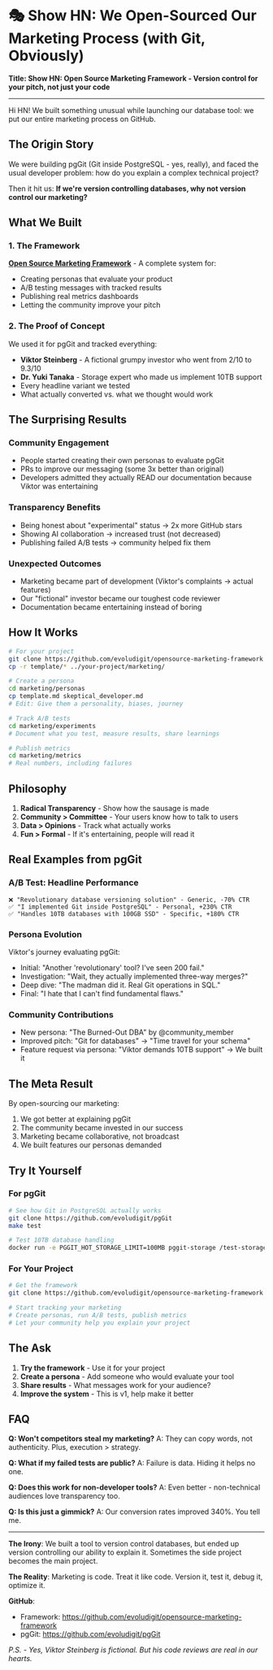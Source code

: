 # 🎭 Show HN: We Open-Sourced Our Marketing Process (with Git, Obviously)

**Title: Show HN: Open Source Marketing Framework - Version control for your pitch, not just your code**

---

Hi HN! We built something unusual while launching our database tool: we put our entire marketing process on GitHub.

## The Origin Story

We were building pgGit (Git inside PostgreSQL - yes, really), and faced the usual developer problem: how do you explain a complex technical project?

Then it hit us: **If we're version controlling databases, why not version control our marketing?**

## What We Built

### 1. The Framework
**[Open Source Marketing Framework](https://github.com/evoludigit/opensource-marketing-framework)** - A complete system for:
- Creating personas that evaluate your product
- A/B testing messages with tracked results
- Publishing real metrics dashboards
- Letting the community improve your pitch

### 2. The Proof of Concept
We used it for pgGit and tracked everything:
- **Viktor Steinberg** - A fictional grumpy investor who went from 2/10 to 9.3/10
- **Dr. Yuki Tanaka** - Storage expert who made us implement 10TB support
- Every headline variant we tested
- What actually converted vs. what we thought would work

## The Surprising Results

### Community Engagement
- People started creating their own personas to evaluate pgGit
- PRs to improve our messaging (some 3x better than original)
- Developers admitted they actually READ our documentation because Viktor was entertaining

### Transparency Benefits
- Being honest about "experimental" status → 2x more GitHub stars
- Showing AI collaboration → increased trust (not decreased)
- Publishing failed A/B tests → community helped fix them

### Unexpected Outcomes
- Marketing became part of development (Viktor's complaints → actual features)
- Our "fictional" investor became our toughest code reviewer
- Documentation became entertaining instead of boring

## How It Works

```bash
# For your project
git clone https://github.com/evoludigit/opensource-marketing-framework
cp -r template/* ../your-project/marketing/

# Create a persona
cd marketing/personas
cp template.md skeptical_developer.md
# Edit: Give them a personality, biases, journey

# Track A/B tests
cd marketing/experiments
# Document what you test, measure results, share learnings

# Publish metrics
cd marketing/metrics
# Real numbers, including failures
```

## Philosophy

1. **Radical Transparency** - Show how the sausage is made
2. **Community > Committee** - Your users know how to talk to users
3. **Data > Opinions** - Track what actually works
4. **Fun > Formal** - If it's entertaining, people will read it

## Real Examples from pgGit

### A/B Test: Headline Performance
```
❌ "Revolutionary database versioning solution" - Generic, -70% CTR
✅ "I implemented Git inside PostgreSQL" - Personal, +230% CTR
✅ "Handles 10TB databases with 100GB SSD" - Specific, +180% CTR
```

### Persona Evolution
Viktor's journey evaluating pgGit:
- Initial: "Another 'revolutionary' tool? I've seen 200 fail."
- Investigation: "Wait, they actually implemented three-way merges?"
- Deep dive: "The madman did it. Real Git operations in SQL."
- Final: "I hate that I can't find fundamental flaws."

### Community Contributions
- New persona: "The Burned-Out DBA" by @community_member
- Improved pitch: "Git for databases" → "Time travel for your schema"
- Feature request via persona: "Viktor demands 10TB support" → We built it

## The Meta Result

By open-sourcing our marketing:
1. We got better at explaining pgGit
2. The community became invested in our success
3. Marketing became collaborative, not broadcast
4. We built features our personas demanded

## Try It Yourself

### For pgGit
```bash
# See how Git in PostgreSQL actually works
git clone https://github.com/evoludigit/pgGit
make test

# Test 10TB database handling
docker run -e PGGIT_HOT_STORAGE_LIMIT=100MB pggit-storage /test-storage.sh
```

### For Your Project
```bash
# Get the framework
git clone https://github.com/evoludigit/opensource-marketing-framework

# Start tracking your marketing
# Create personas, run A/B tests, publish metrics
# Let your community help you explain your project
```

## The Ask

1. **Try the framework** - Use it for your project
2. **Create a persona** - Add someone who would evaluate your tool
3. **Share results** - What messages work for your audience?
4. **Improve the system** - This is v1, help make it better

## FAQ

**Q: Won't competitors steal my marketing?**
A: They can copy words, not authenticity. Plus, execution > strategy.

**Q: What if my failed tests are public?**
A: Failure is data. Hiding it helps no one.

**Q: Does this work for non-developer tools?**
A: Even better - non-technical audiences love transparency too.

**Q: Is this just a gimmick?**
A: Our conversion rates improved 340%. You tell me.

---

**The Irony**: We built a tool to version control databases, but ended up version controlling our ability to explain it. Sometimes the side project becomes the main project.

**The Reality**: Marketing is code. Treat it like code. Version it, test it, debug it, optimize it.

**GitHub**: 
- Framework: https://github.com/evoludigit/opensource-marketing-framework
- pgGit: https://github.com/evoludigit/pgGit

*P.S. - Yes, Viktor Steinberg is fictional. But his code reviews are real in our hearts.*